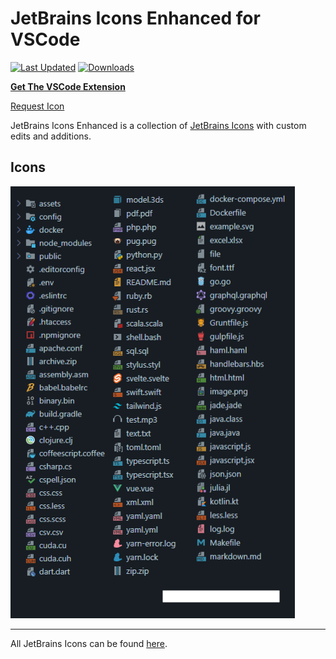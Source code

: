 #  JetBrains Icons Enhanced for VSCode

[![Last Updated](https://img.shields.io/visual-studio-marketplace/last-updated/BrennonDenny.vsc-jetbrains-icons-enhanced?style=flat-square)](https://marketplace.visualstudio.com/items?itemName=BrennonDenny.vsc-jetbrains-icons-enhanced) [![Downloads](https://img.shields.io/visual-studio-marketplace/d/BrennonDenny.vsc-jetbrains-icons-enhanced?style=flat-square)](https://marketplace.visualstudio.com/items?itemName=BrennonDenny.vsc-jetbrains-icons-enhanced)

**[Get The VSCode Extension](https://marketplace.visualstudio.com/items?itemName=BrennonDenny.vsc-jetbrains-icons-enhanced)**

[Request Icon](https://github.com/brennondenny/vsc-jetbrains-icons-enhanced)

JetBrains Icons Enhanced is a collection of [JetBrains Icons](https://jetbrains.design/intellij/resources/icons_list/) with custom edits and additions.

##  Icons
 
  ![Dark Theme Exmaple](examples.png)

---
All JetBrains Icons can be found [here](https://jetbrains.design/intellij/resources/icons_list/).
